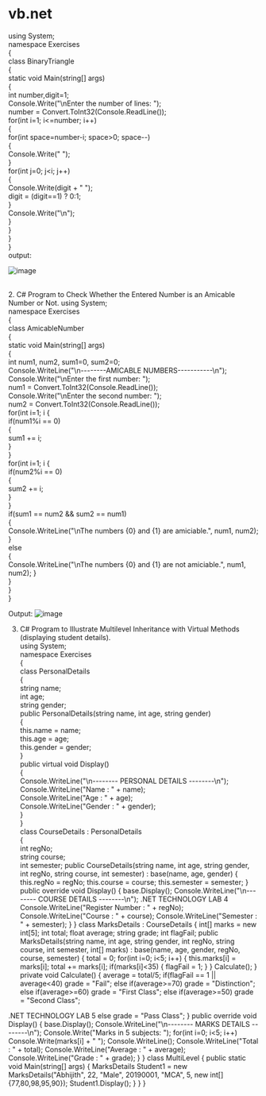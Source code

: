 # vb.net
using System; <br>
namespace Exercises <br>
{ <br>
 class BinaryTriangle<br> 
 { <br>
 static void Main(string[] args)<br> 
 { <br>
 int number,digit=1; <br>
 Console.Write("\nEnter the number of lines: "); <br>
 number = Convert.ToInt32(Console.ReadLine()); <br>
 for(int i=1; i<=number; i++) <br>
 { <br>
 for(int space=number-i; space>0; space--) <br>
 { <br>
 Console.Write(" "); <br>
 } <br>
 for(int j=0; j<i; j++) <br>
 { <br>
 Console.Write(digit + " "); <br>
 digit = (digit==1) ? 0:1; <br>
 }<br> 
 Console.Write("\n"); <br>
 } <br>
 } <br>
 } <br>
} <br>
output:

![image](https://user-images.githubusercontent.com/97940277/154424310-683c4e72-1d56-42de-8157-6305eb621de2.png)<br>

<br>
2. C# Program to Check Whether the Entered Number is an Amicable Number  or Not. 
using System; <br>
namespace Exercises <br>
{ <br>
 class AmicableNumber <br>
 { <br>
 static void Main(string[] args) <br>
 { <br>
 int num1, num2, sum1=0, sum2=0; <br>
 Console.WriteLine("\n--------AMICABLE NUMBERS-----------\n");  Console.Write("\nEnter the first number: "); <br>
 num1 = Convert.ToInt32(Console.ReadLine()); <br>
 Console.Write("\nEnter the second number: "); <br>
 num2 = Convert.ToInt32(Console.ReadLine()); <br>
 for(int i=1; i<num1; i++) <br>
 { <br>
 if(num1%i == 0) <br>
 { <br>
 sum1 += i; <br>
 } <br>
 } <br>
 for(int i=1; i<num2; i++) <br>
 { <br>
 if(num2%i == 0) <br>
 { <br>
 sum2 += i; <br>
 } <br>
 } <br>
 if(sum1 == num2 && sum2 == num1) <br>
 { <br>
 Console.WriteLine("\nThe numbers {0} and {1} are amiciable.", num1, num2);  } <br>
 else <br>
 { <br>
 Console.WriteLine("\nThe numbers {0} and {1} are not amiciable.", num1, num2);  } <br>
 } <br>
 } <br>
}<br>

Output:
![image](https://user-images.githubusercontent.com/97940277/154425770-736ffae1-e0b1-47bb-9302-dc3bb7b0f174.png)

3. C# Program to Illustrate Multilevel Inheritance with Virtual Methods  (displaying student details). <br>
using System; <br>
namespace Exercises<br> 
{ <br>
 class PersonalDetails<br> 
 { <br>
 string name; <br>
 int age; <br>
 string gender; <br>
 public PersonalDetails(string name, int age, string gender) <br>
 { <br>
 this.name = name; <br>
 this.age = age; <br>
 this.gender = gender; <br>
 } <br>
 public virtual void Display() <br>
 { <br>
 Console.WriteLine("\n-------- PERSONAL DETAILS --------\n"); <br>
 Console.WriteLine("Name : " + name); <br>
 Console.WriteLine("Age : " + age); <br>
 Console.WriteLine("Gender : " + gender);<br> 
 } <br>
 } <br>
 class CourseDetails : PersonalDetails <br>
 { <br>
 int regNo;<br> 
 string course;<br> 
 int semester; 
 public CourseDetails(string name, int age, string gender, int regNo, string course, int semester)  : base(name, age, gender) 
 { 
 this.regNo = regNo; 
 this.course = course; 
 this.semester = semester; 
 } 
 public override void Display() 
 { 
 base.Display(); 
 Console.WriteLine("\n-------- COURSE DETAILS --------\n");
.NET TECHNOLOGY LAB 4 
 Console.WriteLine("Register Number : " + regNo); 
 Console.WriteLine("Course : " + course); 
 Console.WriteLine("Semester : " + semester); 
 } 
 } 
 class MarksDetails : CourseDetails 
 { 
 int[] marks = new int[5]; 
 int total; 
 float average; 
 string grade; 
 int flagFail; 
 public MarksDetails(string name, int age, string gender, int regNo, string course, int semester,  int[] marks) : base(name, age, gender, regNo, course, semester) 
 { 
 total = 0; 
 for(int i=0; i<5; i++) 
 { 
 this.marks[i] = marks[i]; 
 total += marks[i]; 
 if(marks[i]<35) 
 { 
 flagFail = 1; 
 } 
 } 
 Calculate(); 
 } 
 private void Calculate() 
 { 
 average = total/5; 
 if(flagFail == 1 || average<40) 
 grade = "Fail"; 
 else if(average>=70) 
 grade = "Distinction"; 
 else if(average>=60) 
 grade = "First Class"; 
 else if(average>=50) 
 grade = "Second Class"; 
 
.NET TECHNOLOGY LAB 5 
else 
 grade = "Pass Class"; 
 } 
 public override void Display() 
 { 
 base.Display(); 
 Console.WriteLine("\n-------- MARKS DETAILS --------\n"); 
 Console.Write("Marks in 5 subjects: "); 
 for(int i=0; i<5; i++) 
 Console.Write(marks[i] + " "); 
 Console.WriteLine(); 
 Console.WriteLine("Total : " + total); 
 Console.WriteLine("Average : " + average); 
 Console.WriteLine("Grade : " + grade); 
 } 
 } 
 class MultiLevel 
 { 
 public static void Main(string[] args) 
 { 
 MarksDetails Student1 = new MarksDetails("Abhijith", 22, "Male", 20190001, "MCA", 5,  new int[]{77,80,98,95,90}); 
 Student1.Display(); 
 } 
 } 
}
